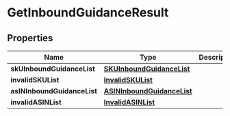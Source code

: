 # GetInboundGuidanceResult

## Properties
Name | Type | Description | Notes
------------ | ------------- | ------------- | -------------
**skUInboundGuidanceList** | [**SKUInboundGuidanceList**](SKUInboundGuidanceList.md) |  |  [optional]
**invalidSKUList** | [**InvalidSKUList**](InvalidSKUList.md) |  |  [optional]
**asINInboundGuidanceList** | [**ASINInboundGuidanceList**](ASINInboundGuidanceList.md) |  |  [optional]
**invalidASINList** | [**InvalidASINList**](InvalidASINList.md) |  |  [optional]
